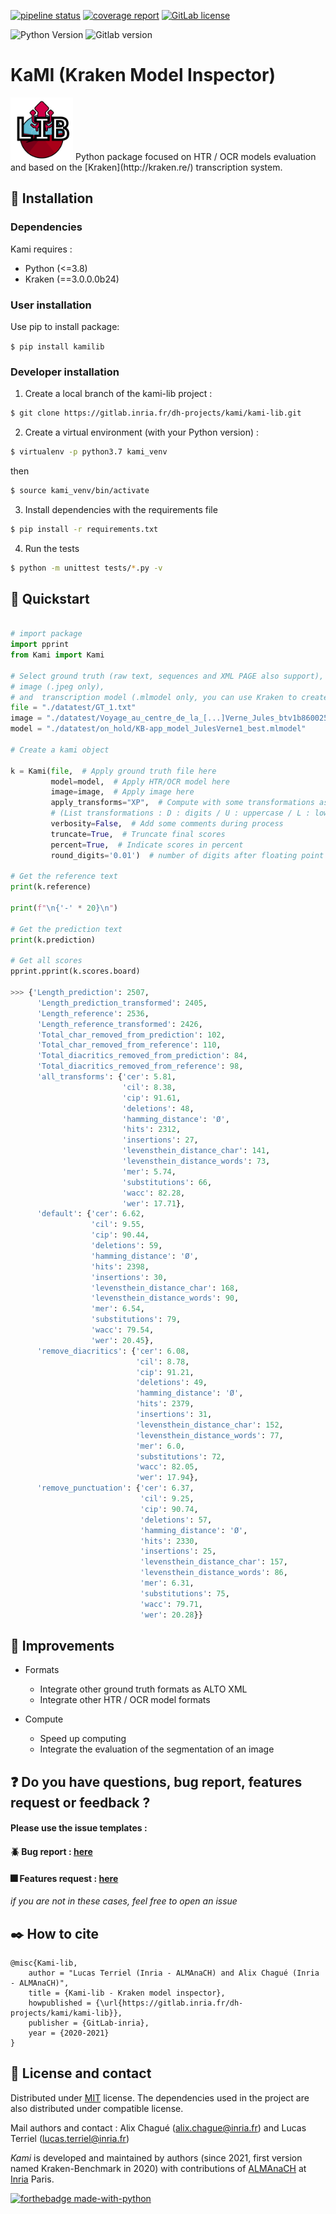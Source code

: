 [![pipeline status](https://gitlab.inria.fr/dh-projects/kami/kami-lib/badges/master/pipeline.svg)](https://gitlab.inria.fr/dh-projects/kami/kami-lib/-/pipelines) [![coverage report](https://gitlab.inria.fr/dh-projects/kami/kami-lib/badges/master/coverage.svg)](https://gitlab.inria.fr/dh-projects/kami/kami-lib/-/commits/master) [![GitLab license](https://img.shields.io/github/license/Naereen/StrapDown.js.svg)](https://gitlab.inria.fr/dh-projects/kami/Kami-lib/master/LICENSE) 

![Python Version](https://img.shields.io/badge/python-3.7%20%7C%203.8-blue) ![Gitlab version](https://img.shields.io/badge/Gitlab%20version-0.1.1-blue)

# KaMI (Kraken Model Inspector)

<!--![KaMI lib logo](./docs/static/kramin_carmin_lib.png)-->

<img src="./docs/static/kramin_carmin_lib.png" alt="KaMI lib logo" height="100" width ="100"/>
Python package focused on HTR / OCR models evaluation and based on the [Kraken](http://kraken.re/) transcription system.

## :electric_plug: Installation

### Dependencies 

Kami requires : 

* Python (<=3.8)
* Kraken (==3.0.0.0b24)

### User installation 

Use pip to install package:

`$ pip install kamilib`


### Developer installation 

1. Create a local branch of the kami-lib project :

```bash
$ git clone https://gitlab.inria.fr/dh-projects/kami/kami-lib.git
```

2. Create a virtual environment (with your Python version) :

```bash
$ virtualenv -p python3.7 kami_venv
```

then 

```bash
$ source kami_venv/bin/activate
```

3. Install dependencies with the requirements file

```bash
$ pip install -r requirements.txt
```

4. Run the tests 

```bash
$ python -m unittest tests/*.py -v
```

## :key: Quickstart

<!-- You can launch binder to see notebook with tutorial too -->

```python

# import package 
import pprint
from Kami import Kami

# Select ground truth (raw text, sequences and XML PAGE also support), 
# image (.jpeg only), 
# and  transcription model (.mlmodel only, you can use Kraken to create one).
file = "./datatest/GT_1.txt"
image = "./datatest/Voyage_au_centre_de_la_[...]Verne_Jules_btv1b8600259v_16.jpeg"
model = "./datatest/on_hold/KB-app_model_JulesVerne1_best.mlmodel"

# Create a kami object

k = Kami(file,  # Apply ground truth file here
         model=model,  # Apply HTR/OCR model here
         image=image,  # Apply image here
         apply_transforms="XP",  # Compute with some transformations as remove diacritics and punctuations
         # (List transformations : D : digits / U : uppercase / L : lowercase / P : punctuation / X : diacritics [OPTIONAL])
         verbosity=False,  # Add some comments during process
         truncate=True,  # Truncate final scores
         percent=True,  # Indicate scores in percent
         round_digits='0.01')  # number of digits after floating point

# Get the reference text
print(k.reference)

print(f"\n{'-' * 20}\n")

# Get the prediction text
print(k.prediction)

# Get all scores 
pprint.pprint(k.scores.board)

>>> {'Length_prediction': 2507,
      'Length_prediction_transformed': 2405,
      'Length_reference': 2536,
      'Length_reference_transformed': 2426,
      'Total_char_removed_from_prediction': 102,
      'Total_char_removed_from_reference': 110,
      'Total_diacritics_removed_from_prediction': 84,
      'Total_diacritics_removed_from_reference': 98,
      'all_transforms': {'cer': 5.81,
                         'cil': 8.38,
                         'cip': 91.61,
                         'deletions': 48,
                         'hamming_distance': 'Ø',
                         'hits': 2312,
                         'insertions': 27,
                         'levensthein_distance_char': 141,
                         'levensthein_distance_words': 73,
                         'mer': 5.74,
                         'substitutions': 66,
                         'wacc': 82.28,
                         'wer': 17.71},
      'default': {'cer': 6.62,
                  'cil': 9.55,
                  'cip': 90.44,
                  'deletions': 59,
                  'hamming_distance': 'Ø',
                  'hits': 2398,
                  'insertions': 30,
                  'levensthein_distance_char': 168,
                  'levensthein_distance_words': 90,
                  'mer': 6.54,
                  'substitutions': 79,
                  'wacc': 79.54,
                  'wer': 20.45},
      'remove_diacritics': {'cer': 6.08,
                            'cil': 8.78,
                            'cip': 91.21,
                            'deletions': 49,
                            'hamming_distance': 'Ø',
                            'hits': 2379,
                            'insertions': 31,
                            'levensthein_distance_char': 152,
                            'levensthein_distance_words': 77,
                            'mer': 6.0,
                            'substitutions': 72,
                            'wacc': 82.05,
                            'wer': 17.94},
      'remove_punctuation': {'cer': 6.37,
                             'cil': 9.25,
                             'cip': 90.74,
                             'deletions': 57,
                             'hamming_distance': 'Ø',
                             'hits': 2330,
                             'insertions': 25,
                             'levensthein_distance_char': 157,
                             'levensthein_distance_words': 86,
                             'mer': 6.31,
                             'substitutions': 75,
                             'wacc': 79.71,
                             'wer': 20.28}}

```

## :wrench: Improvements

* Formats

    -  Integrate other ground truth formats as ALTO XML
    -  Integrate other HTR / OCR model formats
    
* Compute

    - Speed up computing
    - Integrate the evaluation of the segmentation of an image


<!--
## :bulb: Usage

- Ground truth formats (alto/txt) + model format
- comparer deux séquences de caractères
- options de preprocessing (codes lettres)
- types de métriques (article de réf.)

## :sparkles: History & Motivation
-->

## :question: Do you have questions, bug report, features request or feedback ?

#### Please use the issue templates :

#### :beetle: Bug report : [here](https://gitlab.inria.fr/dh-projects/kami/kami-lib/-/issues/new?issuable_template=bug_report)
#### :fireworks: Features request : [here](https://gitlab.inria.fr/dh-projects/kami/kami-lib/-/issues/new?issuable_template=feature_request)

*if you are not in these cases, feel free to open an issue*

## :black_nib: How to cite 

```
@misc{Kami-lib,
    author = "Lucas Terriel (Inria - ALMAnaCH) and Alix Chagué (Inria - ALMAnaCH)",
    title = {Kami-lib - Kraken model inspector},
    howpublished = {\url{https://gitlab.inria.fr/dh-projects/kami/kami-lib}},
    publisher = {GitLab-inria},
    year = {2020-2021}
}
```

## :octopus: License and contact

Distributed under [MIT](./LICENSE) license. The dependencies used in the project are  also distributed under compatible 
license.

Mail authors and contact : Alix Chagué (alix.chague@inria.fr) and Lucas Terriel (lucas.terriel@inria.fr) 

*Kami* is developed and maintained by authors (since 2021, first version named Kraken-Benchmark in 2020) 
with contributions of [ALMAnaCH](http://almanach.inria.fr/index-en.html) at [Inria](https://www.inria.fr/en) Paris.


[![forthebadge made-with-python](http://ForTheBadge.com/images/badges/made-with-python.svg)](https://www.python.org/)
